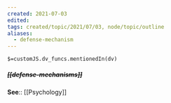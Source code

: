 ```yaml
---
created: 2021-07-03
edited: 
tags: created/topic/2021/07/03, node/topic/outline
aliases:
  - defense-mechanism
---
```

`$=customJS.dv_funcs.mentionedIn(dv)`

##### <s class="topic-title">[[defense-mechanisms]]</s>




**See**:: [[Psychology]]